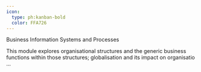 ```yaml
---
icon:
  type: ph:kanban-bold
  color: FFA726
---
```

Business Information Systems and Processes

This module explores organisational structures and the generic business functions within those structures; globalisation and its impact on organisatio ... 
